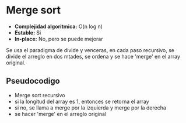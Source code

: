 # Merge sort

- **Complejidad algoritmica:** O(n log n)
- **Estable:** Si
- **In-place:** No, pero se puede mejorar

Se usa el paradigma de divide y venceras, en cada paso recursivo, se divide el arreglo en dos mtades, se ordena y se hace 'merge' en el array original.

## Pseudocodigo

- Merge sort recursivo
- si la longitud del array es 1, entonces se retorna el array
- si no, se llama a merge por la izquierda y merge por la derecha
- se hacer 'merge' en el arreglo original
